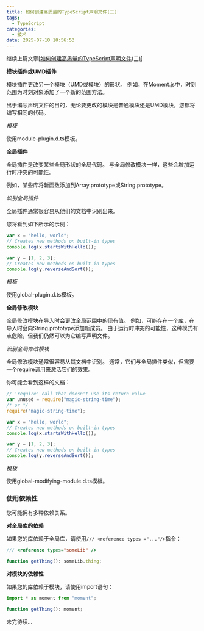 ```yaml
---
title: 如何创建高质量的TypeScript声明文件(三)
tags:
  - TypeScript
categories:
  - 技术
date: 2025-07-10 10:56:53
---
```


继续上篇文章[[如何创建高质量的TypeScript声明文件(二)](https://www.gowhich.com/blog/965)]

**模块插件或UMD插件**

模块插件更改另一个模块（UMD或模块）的形状。 例如，在Moment.js中，时刻范围为时刻对象添加了一个新的范围方法。

出于编写声明文件的目的，无论要更改的模块是普通模块还是UMD模块，您都将编写相同的代码。

*模板*

使用module-plugin.d.ts模板。

**全局插件**

全局插件是改变某些全局形状的全局代码。 与全局修改模块一样，这些会增加运行时冲突的可能性。

例如，某些库将新函数添加到Array.prototype或String.prototype。

*识别全局插件*

全局插件通常很容易从他们的文档中识别出来。

您将看到如下所示的示例：

```ts
var x = "hello, world";
// Creates new methods on built-in types
console.log(x.startsWithHello());

var y = [1, 2, 3];
// Creates new methods on built-in types
console.log(y.reverseAndSort());
```

*模板*

使用global-plugin.d.ts模板。

**全局修改模块**

全局修改模块在导入时会更改全局范围中的现有值。 例如，可能存在一个库，在导入时会向String.prototype添加新成员。 由于运行时冲突的可能性，这种模式有点危险，但我们仍然可以为它编写声明文件。

*识别全局修改模块*

全局修改模块通常很容易从其文档中识别。 通常，它们与全局插件类似，但需要一个require调用来激活它们的效果。

你可能会看到这样的文档：

```ts
// 'require' call that doesn't use its return value
var unused = require("magic-string-time");
/* or */
require("magic-string-time");

var x = "hello, world";
// Creates new methods on built-in types
console.log(x.startsWithHello());

var y = [1, 2, 3];
// Creates new methods on built-in types
console.log(y.reverseAndSort());
```

*模板*

使用global-modifying-module.d.ts模板。

### 使用依赖性

您可能拥有多种依赖关系。

**对全局库的依赖**

如果您的库依赖于全局库，请使用`/// <reference types ="..."/>`指令：

```ts
/// <reference types="someLib" />

function getThing(): someLib.thing;
```

**对模块的依赖性**

如果您的库依赖于模块，请使用import语句：

```ts
import * as moment from "moment";

function getThing(): moment;
```

未完待续...
